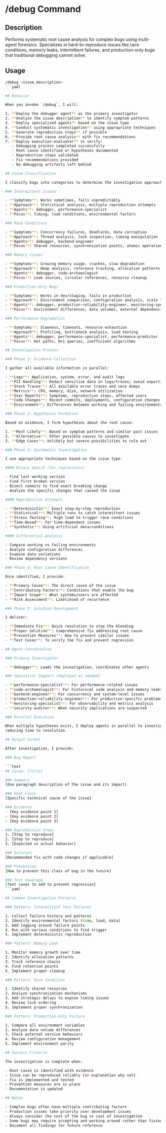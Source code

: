 # /debug Command

## Description

Performs systematic root cause analysis for complex bugs using multi-agent forensics. Specializes in
hard-to-reproduce issues like race conditions, memory leaks, intermittent failures, and production-only bugs that
traditional debugging cannot solve.

## Usage

```bash
/debug <issue_description>
```yaml

## Behavior

When you invoke `/debug`, I will:

1. **Deploy the debugger agent** as the primary investigator
2. **Analyze the issue description** to identify symptom patterns
3. **Deploy specialized agents** based on the issue type
4. **Conduct systematic investigation** using appropriate techniques
5. **Generate reproduction steps** if possible
6. **Provide root cause analysis** with fix recommendations
7. **Deploy execution-evaluator** to verify:
   - Debugging process completed successfully
   - Root cause identified or hypotheses documented
   - Reproduction steps validated
   - Fix recommendations provided
   - No debugging artifacts left behind

## Issue Classification

I classify bugs into categories to determine the investigation approach:

### Intermittent Issues

- **Symptoms**: Works sometimes, fails unpredictably
- **Approach**: Statistical analysis, multiple reproduction attempts
- **Agents**: debugger, performance-specialist
- **Focus**: Timing, load conditions, environmental factors

### Race Conditions

- **Symptoms**: Concurrency failures, deadlocks, data corruption
- **Approach**: Thread analysis, lock inspection, timing manipulation
- **Agents**: debugger, backend-engineer
- **Focus**: Shared resources, synchronization points, atomic operations

### Memory Issues

- **Symptoms**: Growing memory usage, crashes, slow degradation
- **Approach**: Heap analysis, reference tracking, allocation patterns
- **Agents**: debugger, code-archaeologist
- **Focus**: Leak sources, circular references, resource cleanup

### Production-Only Bugs

- **Symptoms**: Works in dev/staging, fails in production
- **Approach**: Environment comparison, configuration analysis, scale testing
- **Agents**: debugger, production-reliability-engineer, monitoring-specialist
- **Focus**: Environment differences, data volumes, external dependencies

### Performance Degradation

- **Symptoms**: Slowness, timeouts, resource exhaustion
- **Approach**: Profiling, bottleneck analysis, load testing
- **Agents**: debugger, performance-specialist, performance-predictor
- **Focus**: Hot paths, N+1 queries, inefficient algorithms

## Investigation Process

### Phase 1: Evidence Collection

I gather all available information in parallel:

- **Logs**: Application, system, error, and audit logs
- **PII Handling**: Redact sensitive data in logs/traces; avoid exporting raw production data
- **Stack Traces**: All available error traces and core dumps
- **Metrics**: CPU, memory, disk, network utilization
- **User Reports**: Symptoms, reproduction steps, affected users
- **Code Changes**: Recent commits, deployments, configuration changes
- **Environment**: Differences between working and failing environments

### Phase 2: Hypothesis Formation

Based on evidence, I form hypotheses about the root cause:

1. **Most Likely**: Based on symptom patterns and similar past issues
2. **Alternative**: Other possible causes to investigate
3. **Edge Cases**: Unlikely but severe possibilities to rule out

### Phase 3: Systematic Investigation

I use appropriate techniques based on the issue type:

#### Binary Search (for regressions)

- Find last working version
- Find first broken version
- Bisect commits to find exact breaking change
- Analyze the specific changes that caused the issue

#### Reproduction Attempts

- **Deterministic**: Exact step-by-step reproduction
- **Statistical**: Multiple runs to catch intermittent issues
- **Stress Testing**: High load to trigger race conditions
- **Time-Based**: For time-dependent issues
- **Synthetic**: Using artificial data/conditions

#### Differential Analysis

- Compare working vs failing environments
- Analyze configuration differences
- Examine data variations
- Review dependency versions

### Phase 4: Root Cause Identification

Once identified, I provide:

- **Primary Cause**: The direct cause of the issue
- **Contributing Factors**: Conditions that enable the bug
- **Impact Scope**: What systems/users are affected
- **Risk Assessment**: Likelihood of recurrence

### Phase 5: Solution Development

I deliver:

- **Immediate Fix**: Quick resolution to stop the bleeding
- **Proper Solution**: Comprehensive fix addressing root cause
- **Prevention Measures**: How to prevent similar issues
- **Test Cases**: To verify the fix and prevent regression

## Agent Coordination

### Primary Investigator

- **debugger**: Leads the investigation, coordinates other agents

### Specialist Support (deployed as needed)

- **performance-specialist**: For performance-related issues
- **code-archaeologist**: For historical code analysis and memory leaks
- **backend-engineer**: For concurrency and system-level issues
- **production-reliability-engineer**: For production-specific problems
- **monitoring-specialist**: For observability and metrics analysis
- **security-auditor**: When security implications are suspected

### Parallel Execution

When multiple hypotheses exist, I deploy agents in parallel to investigate different theories simultaneously,
reducing time to resolution.

## Output Format

After investigation, I provide:

### Bug Report

```text
## Issue: [Title]

### Summary
[One paragraph description of the issue and its impact]

### Root Cause
[Specific technical cause of the issue]

### Evidence
- [Key evidence point 1]
- [Key evidence point 2]
- [Key evidence point 3]

### Reproduction Steps
1. [Step to reproduce]
2. [Step to reproduce]
3. [Expected vs actual behavior]

### Solution
[Recommended fix with code changes if applicable]

### Prevention
[How to prevent this class of bug in the future]

### Test Coverage
[Test cases to add to prevent regression]
```yaml

## Common Investigation Patterns

### Pattern: Intermittent Test Failures

1. Collect failure history and patterns
2. Identify environmental factors (time, load, data)
3. Add logging around failure points
4. Run with various conditions to find trigger
5. Implement deterministic reproduction

### Pattern: Memory Leak

1. Monitor memory growth over time
2. Identify allocation patterns
3. Track reference chains
4. Find retention points
5. Implement proper cleanup

### Pattern: Race Condition

1. Identify shared resources
2. Analyze synchronization mechanisms
3. Add strategic delays to expose timing issues
4. Review lock ordering
5. Implement proper synchronization

### Pattern: Production-Only Failure

1. Compare all environment variables
2. Analyze data volume differences
3. Check external service behaviors
4. Review configuration management
5. Implement environment parity

## Success Criteria

The investigation is complete when:

- Root cause is identified with evidence
- Issue can be reproduced reliably (or explanation why not)
- Fix is implemented and tested
- Prevention measures are in place
- Documentation is updated

## Notes

- Complex bugs often have multiple contributing factors
- Production issues take priority over development issues
- Always consider the cost of the bug vs cost of investigation
- Some bugs may require accepting and working around rather than fixing
- Document all findings for future reference
